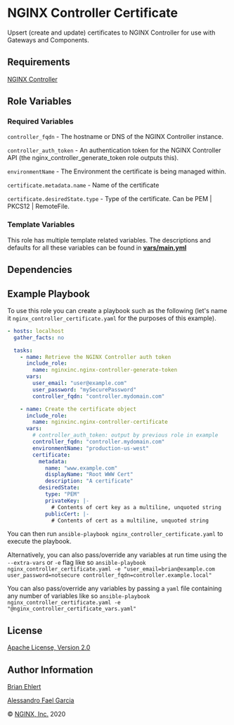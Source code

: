 NGINX Controller Certificate
============================

Upsert (create and update) certificates to NGINX Controller for use with Gateways and Components.

Requirements
------------

[NGINX Controller](https://www.nginx.com/products/nginx-controller/)

Role Variables
--------------

### Required Variables

`controller_fqdn` - The hostname or DNS of the NGINX Controller instance.

`controller_auth_token` - An authentication token for the NGINX Controller API (the nginx_controller_generate_token role outputs this).

`environmentName` - The Environment the certificate is being managed within.

`certificate.metadata.name` - Name of the certificate

`certificate.desiredState.type` - Type of the certificate. Can be PEM | PKCS12 | RemoteFile.

### Template Variables

This role has multiple template related variables. The descriptions and defaults for all these variables can be found in **[vars/main.yml](./vars/main.yml)**

Dependencies
------------

Example Playbook
----------------

To use this role you can create a playbook such as the following (let's name it `nginx_controller_certificate.yaml` for the purposes of this example).

```yaml
- hosts: localhost
  gather_facts: no

  tasks:
    - name: Retrieve the NGINX Controller auth token
      include_role:
        name: nginxinc.nginx-controller-generate-token
      vars:
        user_email: "user@example.com"
        user_password: "mySecurePassword"
        controller_fqdn: "controller.mydomain.com"

    - name: Create the certificate object
      include_role:
        name: nginxinc.nginx-controller-certificate
      vars:
        # controller_auth_token: output by previous role in example
        controller_fqdn: "controller.mydomain.com"
        environmentName: "production-us-west"
        certificate:
          metadata:
            name: "www.example.com"
            displayName: "Root WWW Cert"
            description: "A certificate"
          desiredState:
            type: "PEM"
            privateKey: |-
              # Contents of cert key as a multiline, unquoted string
            publicCert: |-
              # Contents of cert as a multiline, unquoted string
```

You can then run `ansible-playbook nginx_controller_certificate.yaml` to execute the playbook.

Alternatively, you can also pass/override any variables at run time using the `--extra-vars` or `-e` flag like so `ansible-playbook nginx_controller_certificate.yaml -e "user_email=brian@example.com user_password=notsecure controller_fqdn=controller.example.local"`

You can also pass/override any variables by passing a `yaml` file containing any number of variables like so `ansible-playbook nginx_controller_certificate.yaml -e "@nginx_controller_certificate_vars.yaml"`

License
-------

[Apache License, Version 2.0](./LICENSE)

Author Information
------------------

[Brian Ehlert](https://github.com/brianehlert)

[Alessandro Fael Garcia](https://github.com/alessfg)

&copy; [NGINX, Inc.](https://www.nginx.com/) 2020
